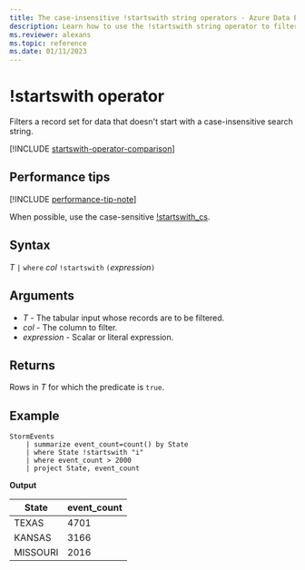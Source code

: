 ```yaml
---
title: The case-insensitive !startswith string operators - Azure Data Explorer
description: Learn how to use the !startswith string operator to filter records for data that doesn't start with a case-insensitive search string.
ms.reviewer: alexans
ms.topic: reference
ms.date: 01/11/2023
---
```

# !startswith operator

Filters a record set for data that doesn't start with a case-insensitive search string.

[!INCLUDE [startswith-operator-comparison](../../includes/startswith-operator-comparison.md)]

## Performance tips

[!INCLUDE [performance-tip-note](../../includes/performance-tip-note.md)]

When possible, use the case-sensitive [!startswith_cs](not-startswith-cs-operator.md).

## Syntax

*T* `|` `where` *col* `!startswith` `(`*expression*`)` 

## Arguments

* *T* - The tabular input whose records are to be filtered.
* *col* - The column to filter.
* *expression* - Scalar or literal expression.

## Returns

Rows in *T* for which the predicate is `true`.

## Example

<!-- csl: https://help.kusto.windows.net/Samples -->
```kusto
StormEvents
    | summarize event_count=count() by State
    | where State !startswith "i"
    | where event_count > 2000
    | project State, event_count
```

**Output**

|State|event_count|
|-----|-----------|
|TEXAS|4701|
|KANSAS|3166|
|MISSOURI|2016|

